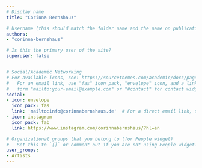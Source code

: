 ```yaml
---
# Display name
title: "Corinna Bernshaus"

# Username (this should match the folder name and the name on publications)
authors:
- "corinna-bernshaus"

# Is this the primary user of the site?
superuser: false


# Social/Academic Networking
# For available icons, see: https://sourcethemes.com/academic/docs/page-builder/#icons
#   For an email link, use "fas" icon pack, "envelope" icon, and a link in the
#   form "mailto:your-email@example.com" or "#contact" for contact widget.
social:
- icon: envelope
  icon_pack: fas
  link: 'mailto:info@corinnabernshaus.de'  # For a direct email link, use "".
- icon: instagram
  icon_pack: fab
  link: https://www.instagram.com/corinnabernshaus/?hl=en

# Organizational groups that you belong to (for People widget)
#   Set this to `[]` or comment out if you are not using People widget.
user_groups:
- Artists
---
```




